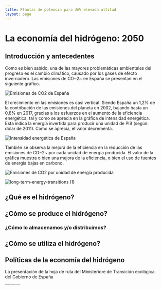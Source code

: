 ```yaml
---
title: Plantas de potencia para UAV elevada altitud
layout: page
---
```




# La economía del hidrógeno: 2050

## Introducción y antecedentes

Como es bien sabido, una de las mayores problemáticas ambientales del progreso es el cambio climático, causado por los gases de efecto invernadero. Las emisiones de CO~2~ en España se presentan en el siguiente gráfico.

![Emisiones de CO2 de España](https://i.loli.net/2020/10/23/xpD7ij4VdvMgK8o.png)

El crecimiento en las emisiones es casi vertical. Siendo España un 1,2% de la contribución de las emisiones del planeta en 2002, bajando hasta un 0,8% en 2017, gracias a los esfuerzos en el aumento de la eficiencia energética, tal y como se aprecia en la gráfica de intensidad energética. Esta indica la energía invertida para producir una unidad de PIB (según dólar de 2011). Como se aprecia, el valor decrementa.

![Intensidad energética de España](https://i.loli.net/2020/10/23/rqbznopliITsZvM.png)

También se observa la mejora de la eficiencia en la reducción de las emisiones de CO~2~ por cada unidad de energía producida. El valor de la gráfica muestra o bien una mejora de la eficiencia, o bien el uso de fuentes de energía bajas en carbono.

![Emisiones de CO2 por unidad de energía producida](https://i.loli.net/2020/10/23/GYKjUVIuzNhM3WO.png)

![long-term-energy-transitions (1)](https://i.loli.net/2020/10/23/r5ti6dwAOshmoSC.png)

## ¿Qué es el hidrógeno?

## ¿Cómo se produce el hidrógeno?

### ¿Cómo lo almacenamos y/o distribuimos?

## ¿Cómo se utiliza el hidrógeno?

## Políticas de la economía del hidrógeno



La presentación de la hoja de ruta del Ministeriore de Transición ecológica del Gobierno de España

<img src="https://i.loli.net/2020/10/23/xpD7ij4VdvMgK8o.png" alt="annual-co2-emissions-per-country" style="zoom:20%;" />
